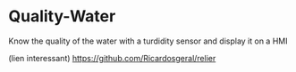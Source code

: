 # Quality-Water
Know the quality of the water with a turdidity sensor and display it on a HMI

(lien interessant)
https://github.com/Ricardosgeral/relier
